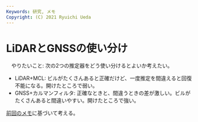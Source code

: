```yaml
---
Keywords: 研究, メモ
Copyright: (C) 2021 Ryuichi Ueda
---
```


# LiDARとGNSSの使い分け

　やりたいこと: 次の2つの推定器をどう使い分けるとよいか考えたい。

* LiDAR+MCL: ビルがたくさんあると正確だけど、一度推定を間違えると回復不能になる。開けたところで弱い。
* GNSS+カルマンフィルタ: 正確なときと、間違うときの差が激しい。ビルがたくさんあると間違いやすい。開けたところで強い。

[前回のメモ](/?post=20211208)に基づいて考える。
